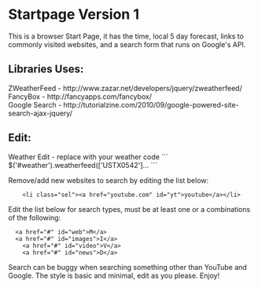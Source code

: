 Startpage Version 1
===================

This is a browser Start Page, it has the time, local 5 day forecast, links to commonly visited websites, and a search form that runs on Google's API.

<h2>Libraries Uses:</h2>
ZWeatherFeed - http://www.zazar.net/developers/jquery/zweatherfeed/ <br/>
FancyBox - http://fancyapps.com/fancybox/ <br/>
Google Search - http://tutorialzine.com/2010/09/google-powered-site-search-ajax-jquery/ <br/>

<h2>Edit:</h2>
Weather Edit - replace with your weather code
```
$('#weather').weatherfeed(['USTX0542']...
```

Remove/add new websites to search by editing the list below:
```
	<li class="sel"><a href="youtube.com" id="yt">youtube</a></li>
```

Edit the list below for search types, must be at least one or a combinations of the following:
```
  <a href="#" id="web">M</a>
  <a href="#" id="images">I</a>
	<a href="#" id="video">V</a>
	<a href="#" id="news">D</a>
```						


Search can be buggy when searching something other than YouTube and Google.
The style is basic and minimal, edit as you please. Enjoy!
